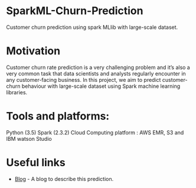 # SparkML-Churn-Prediction
Customer churn prediction using spark MLlib with large-scale dataset.

# Motivation
Customer churn rate prediction is a very challenging problem and it’s also a very common task that data scientists and analysts regularly encounter in any customer-facing business. In this project, we aim to predict customer-churn behaviour with large-scale dataset using Spark machine learning libraries.

# Tools and platforms:
Python (3.5)
Spark (2.3.2)
Cloud Computing platform : AWS EMR, S3 and IBM watson Studio

# Useful links
* [Blog](https://medium.com/@lihaoyu001/customer-churn-prediction-using-spark-mllib-with-large-scale-dataset-7292c55cc43d) - A blog to describe this prediction.
